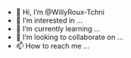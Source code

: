 - 👋 Hi, I’m @WillyRoux-Tchni
- 👀 I’m interested in ...
- 🌱 I’m currently learning ...
- 💞️ I’m looking to collaborate on ...
- 📫 How to reach me ...

<!---
WillyRoux-Tchni/WillyRoux-Tchni is a ✨ special ✨ repository because its `README.md` (this file) appears on your GitHub profile.
You can click the Preview link to take a look at your changes.
--->
